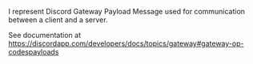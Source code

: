 I represent Discord Gateway Payload Message used for communication between a client and a server.

See documentation at https://discordapp.com/developers/docs/topics/gateway#gateway-op-codespayloads